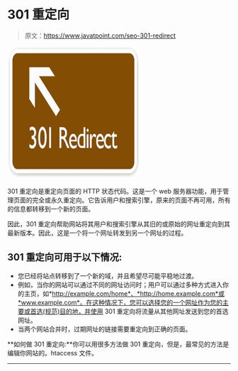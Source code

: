 # 301 重定向

> 原文：<https://www.javatpoint.com/seo-301-redirect>

![SEO 301 redirect](img/c57e256ac3091536b9f2d270b7cb0eb0.png)

301 重定向是重定向页面的 HTTP 状态代码。这是一个 web 服务器功能，用于管理页面的完全或永久重定向。它告诉用户和搜索引擎，原来的页面不再可用，所有的信息都转移到一个新的页面。

因此，301 重定向帮助网站将其用户和搜索引擎从其旧的或原始的网址重定向到其最新版本。因此，这是一个将一个网址转发到另一个网址的过程。

## 301 重定向可用于以下情况:

*   您已经将站点转移到了一个新的域，并且希望尽可能平稳地过渡。
*   例如，当你的网站可以通过不同的网址访问时；用户可以通过多种方式进入你的主页，如*http://example.com/home*、*http://home.example.com*或*www.example.com*。在这种情况下，您可以选择您的一个网址作为您的主要或首选(规范)目的地，并使用 301 重定向将流量从其他网址发送到您的首选网址。
*   当两个网站合并时，过期网址的链接需要重定向到正确的页面。

**如何做 301 重定向:**你可以用很多方法做 301 重定向，但是，最常见的方法是编辑你网站的。htaccess 文件。

* * *